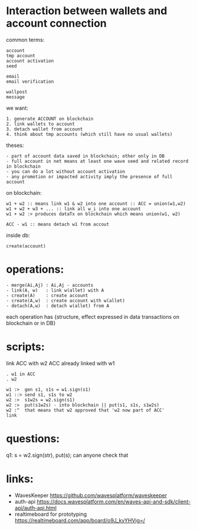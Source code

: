 Interaction between wallets and account connection
===========================

common terms:
```
account
tmp account
account activation
seed

email
email verification

wallpost
message
```

we want:
```
1. generate ACCOUNT on blockchain
2. link wallets to account
3. detach wallet from account
4. think about tmp accounts (which still have no usual wallets)
```

theses:
```
- part of account data saved in blockchain; other only in DB
- full account in net means at least one wave seed and related record in blockchain
- you can do a lot without account activation
- any promotion or impacted activity imply the presence of full account
```

on blockchain:
```
w1 + w2 :: means link w1 & w2 into one account :: ACC = union(w1,w2)
w1 + w2 + w3 + ... :: link all w_i into one account
w1 + w2 :> produces dataTx on blockchain which means union(w1, w2)

ACC - w1 :: means detach w1 from accout
```

inside db:
```
create(account)
```

operations:
==========
```
- merge(Ai,Aj) : Ai,Aj - accounts
- link(A, w)   : link w(allet) with A
- create(A)    : create account
- create(A,w)  : create account with w(allet)
- detach(A,w)  : detach w(allet) from A
```

each operation has {structure, effect expressed in data transactions on blockchain or in DB}

scripts:
========
link ACC with w2
ACC already linked with w1
```
. w1 in ACC
. w2

w1 :>  gen s1, s1s = w1.sign(s1)
w1 ::> send s1, s1s to w2
w2 :>  s1w2s = w2.sign(s1)
w2 :>  put(s1w2s) - into blockchain || put(s1, s1s, s1w2s)
w2 :^  that means that w2 approved that 'w2 now part of ACC'
link
```

questions:
==========

q1: s = w2.sign(str), put(s); can anyone check that


links:
=====
- WavesKeeper <https://github.com/wavesplatform/waveskeeper>
- auth-api <https://docs.wavesplatform.com/en/waves-api-and-sdk/client-api/auth-api.html>
- realtimeboard for prototyping <https://realtimeboard.com/app/board/o9J_kyYHVig=/>
